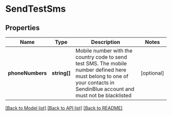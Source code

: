 # SendTestSms

## Properties
Name | Type | Description | Notes
------------ | ------------- | ------------- | -------------
**phoneNumbers** | **string[]** | Mobile number with the country code to send test SMS. The mobile number defined here must belong to one of your contacts in SendinBlue account and must not be blacklisted | [optional] 

[[Back to Model list]](../../README.md#documentation-for-models) [[Back to API list]](../../README.md#documentation-for-api-endpoints) [[Back to README]](../../README.md)


